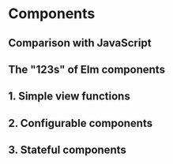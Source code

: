 # Components

## Comparison with JavaScript

## The "123s" of Elm components

## 1. Simple view functions

## 2. Configurable components

## 3. Stateful components

